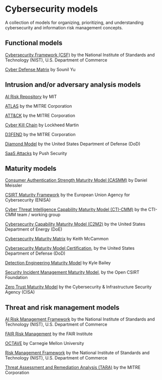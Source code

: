 # Cybersecurity models

A collection of models for organizing, prioritizing, and understanding cybersecurity and information risk management concepts.

## Functional models

[Cybersecurity Framework (CSF)](https://www.nist.gov/cyberframework) by the National Institute of Standards and Technology (NIST), U.S. Department of Commerce

[Cyber Defense Matrix](https://cyberdefensematrix.com/) by Sounil Yu

## Intrusion and/or adversary analysis models

[AI Risk Repository](https://airisk.mit.edu/) by MIT

[ATLAS](https://atlas.mitre.org/) by the MITRE Corporation

[ATT&CK](https://attack.mitre.org/) by the MITRE Corporation

[Cyber Kill Chain](https://www.lockheedmartin.com/en-us/capabilities/cyber/cyber-kill-chain.html) by Lockheed Martin

[D3FEND](https://d3fend.mitre.org/) by the MITRE Corporation 

[Diamond Model](https://apps.dtic.mil/sti/pdfs/ADA586960.pdf) by the United States Department of Defense (DoD)

[SaaS Attacks](https://github.com/pushsecurity/saas-attacks) by Push Security
 
## Maturity models

[Consumer Authentication Strength Maturity Model (CASMM)](https://danielmiessler.com/p/casmm-consumer-authentication-security-maturity-model) by Daniel Meissler 

[CSIRT Maturity Framework](https://www.enisa.europa.eu/topics/incident-response/csirt-capabilities/csirt-maturity) by the European Union Agency for Cybersecurity (ENISA)

[Cyber Threat Intelligence Capability Maturity Model (CTI-CMM)](https://cti-cmm.org/) by the CTI-CMM team / working group

[Cybersecurity Capability Maturity Model (C2M2)](https://www.energy.gov/ceser/cybersecurity-capability-maturity-model-c2m2) by the United States Department of Energy (DoE)

[Cybersecurity Maturity Matrix](https://cybermaturitymatrix.com/) by Keith McCammon

[Cybersecurity Maturity Model Certification](https://dodcio.defense.gov/CMMC/), by the United States Department of Defense (DoD)

[Detection Engineering Maturity Model](https://detectionengineering.io/) by Kyle Bailey

[Security Incident Management Maturity Model](https://opencsirt.org/csirt-maturity/sim3-and-references/), by the Open CSIRT Foundation

[Zero Trust Maturity Model](https://www.cisa.gov/zero-trust-maturity-model) by the Cybersecurity & Infrastructure Security Agency (CISA)

## Threat and risk management models

[AI Risk Management Framework](https://www.nist.gov/itl/ai-risk-management-framework) by the National Institute of Standards and Technology (NIST), U.S. Department of Commerce

[FAIR Risk Management](https://www.fairinstitute.org/fair-risk-management) by the FAIR Institute

[OCTAVE](https://insights.sei.cmu.edu/library/operationally-critical-threat-asset-and-vulnerability-evaluation-octave-framework-version-10/) by Carnegie Mellon University

[Risk Management Framework](https://csrc.nist.gov/projects/risk-management/about-rmf) by the National Institute of Standards and Technology (NIST), U.S. Department of Commerce

[Threat Assessment and Remediation Analysis (TARA)](https://www.mitre.org/news-insights/publication/threat-assessment-and-remediation-analysis-tara) by the MITRE Corporation
